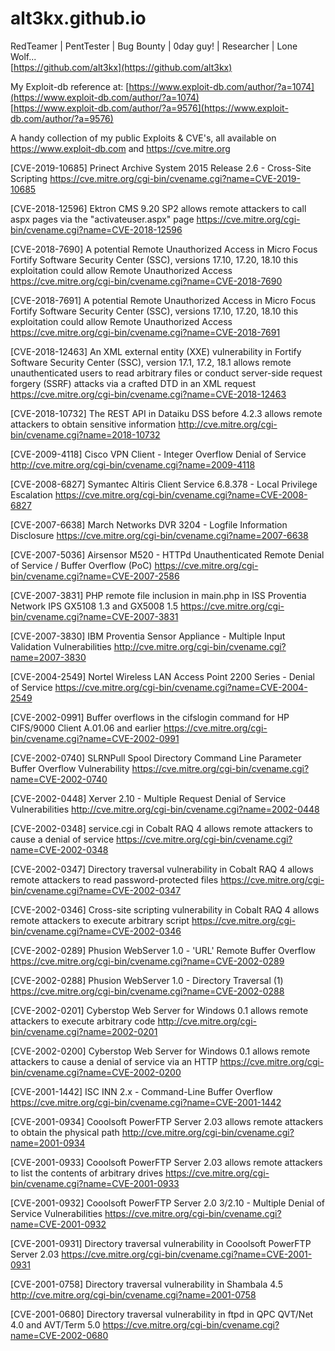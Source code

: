 # alt3kx.github.io 
RedTeamer | PentTester | Bug Bounty | 0day guy! | Researcher | Lone Wolf...<br/>
[https://github.com/alt3kx](https://github.com/alt3kx)

My Exploit-db reference at:
[https://www.exploit-db.com/author/?a=1074](https://www.exploit-db.com/author/?a=1074)  
[https://www.exploit-db.com/author/?a=9576](https://www.exploit-db.com/author/?a=9576)


A handy collection of my public Exploits & CVE's, all available on https://www.exploit-db.com and https://cve.mitre.org

[CVE-2019-10685] Prinect Archive System 2015 Release 2.6 - Cross-Site Scripting
https://cve.mitre.org/cgi-bin/cvename.cgi?name=CVE-2019-10685 

[CVE-2018-12596] Ektron CMS 9.20 SP2 allows remote attackers to call aspx pages via the "activateuser.aspx" page 
https://cve.mitre.org/cgi-bin/cvename.cgi?name=CVE-2018-12596 

[CVE-2018-7690] A potential Remote Unauthorized Access in Micro Focus Fortify Software Security Center (SSC), versions 17.10, 17.20, 18.10 this exploitation could allow Remote Unauthorized Access 
https://cve.mitre.org/cgi-bin/cvename.cgi?name=CVE-2018-7690 

[CVE-2018-7691] A potential Remote Unauthorized Access in Micro Focus Fortify Software Security Center (SSC), versions 17.10, 17.20, 18.10 this exploitation could allow Remote Unauthorized Access 
https://cve.mitre.org/cgi-bin/cvename.cgi?name=CVE-2018-7691 

[CVE-2018-12463] An XML external entity (XXE) vulnerability in Fortify Software Security Center (SSC), version 17.1, 17.2, 18.1 allows remote unauthenticated users to read arbitrary files or conduct server-side request forgery (SSRF) attacks via a crafted DTD in an XML request 
https://cve.mitre.org/cgi-bin/cvename.cgi?name=CVE-2018-12463 

[CVE-2018-10732] The REST API in Dataiku DSS before 4.2.3 allows remote attackers to obtain sensitive information 
http://cve.mitre.org/cgi-bin/cvename.cgi?name=2018-10732

[CVE-2009-4118] Cisco VPN Client - Integer Overflow Denial of Service 
http://cve.mitre.org/cgi-bin/cvename.cgi?name=2009-4118 

[CVE-2008-6827] Symantec Altiris Client Service 6.8.378 - Local Privilege Escalation 
https://cve.mitre.org/cgi-bin/cvename.cgi?name=CVE-2008-6827 

[CVE-2007-6638] March Networks DVR 3204 - Logfile Information Disclosure 
https://cve.mitre.org/cgi-bin/cvename.cgi?name=2007-6638 

[CVE-2007-5036] Airsensor M520 - HTTPd Unauthenticated Remote Denial of Service / Buffer Overflow (PoC) 
https://cve.mitre.org/cgi-bin/cvename.cgi?name=CVE-2007-2586 

[CVE-2007-3831] PHP remote file inclusion in main.php in ISS Proventia Network IPS GX5108 1.3 and GX5008 1.5 
https://cve.mitre.org/cgi-bin/cvename.cgi?name=CVE-2007-3831 

[CVE-2007-3830] IBM Proventia Sensor Appliance - Multiple Input Validation Vulnerabilities 
http://cve.mitre.org/cgi-bin/cvename.cgi?name=2007-3830 

[CVE-2004-2549] Nortel Wireless LAN Access Point 2200 Series - Denial of Service 
https://cve.mitre.org/cgi-bin/cvename.cgi?name=CVE-2004-2549 

[CVE-2002-0991] Buffer overflows in the cifslogin command for HP CIFS/9000 Client A.01.06 and earlier 
https://cve.mitre.org/cgi-bin/cvename.cgi?name=CVE-2002-0991 

[CVE-2002-0740] SLRNPull Spool Directory Command Line Parameter Buffer Overflow Vulnerability 
https://cve.mitre.org/cgi-bin/cvename.cgi?name=CVE-2002-0740 

[CVE-2002-0448] Xerver 2.10 - Multiple Request Denial of Service Vulnerabilities 
http://cve.mitre.org/cgi-bin/cvename.cgi?name=2002-0448 

[CVE-2002-0348] service.cgi in Cobalt RAQ 4 allows remote attackers to cause a denial of service 
https://cve.mitre.org/cgi-bin/cvename.cgi?name=CVE-2002-0348 

[CVE-2002-0347] Directory traversal vulnerability in Cobalt RAQ 4 allows remote attackers to read password-protected files 
https://cve.mitre.org/cgi-bin/cvename.cgi?name=CVE-2002-0347 

[CVE-2002-0346] Cross-site scripting vulnerability in Cobalt RAQ 4 allows remote attackers to execute arbitrary script 
https://cve.mitre.org/cgi-bin/cvename.cgi?name=CVE-2002-0346 

[CVE-2002-0289] Phusion WebServer 1.0 - 'URL' Remote Buffer Overflow 
https://cve.mitre.org/cgi-bin/cvename.cgi?name=CVE-2002-0289 

[CVE-2002-0288] Phusion WebServer 1.0 - Directory Traversal (1) 
https://cve.mitre.org/cgi-bin/cvename.cgi?name=CVE-2002-0288 

[CVE-2002-0201] Cyberstop Web Server for Windows 0.1 allows remote attackers to execute arbitrary code 
http://cve.mitre.org/cgi-bin/cvename.cgi?name=2002-0201 

[CVE-2002-0200] Cyberstop Web Server for Windows 0.1 allows remote attackers to cause a denial of service via an HTTP 
https://cve.mitre.org/cgi-bin/cvename.cgi?name=CVE-2002-0200 

[CVE-2001-1442] ISC INN 2.x - Command-Line Buffer Overflow 
https://cve.mitre.org/cgi-bin/cvename.cgi?name=CVE-2001-1442 

[CVE-2001-0934] Cooolsoft PowerFTP Server 2.03 allows remote attackers to obtain the physical path 
http://cve.mitre.org/cgi-bin/cvename.cgi?name=2001-0934 

[CVE-2001-0933] Cooolsoft PowerFTP Server 2.03 allows remote attackers to list the contents of arbitrary drives 
https://cve.mitre.org/cgi-bin/cvename.cgi?name=CVE-2001-0933 

[CVE-2001-0932] Cooolsoft PowerFTP Server 2.0 3/2.10 - Multiple Denial of Service Vulnerabilities 
https://cve.mitre.org/cgi-bin/cvename.cgi?name=CVE-2001-0932 

[CVE-2001-0931] Directory traversal vulnerability in Cooolsoft PowerFTP Server 2.03 
https://cve.mitre.org/cgi-bin/cvename.cgi?name=CVE-2001-0931 

[CVE-2001-0758] Directory traversal vulnerability in Shambala 4.5 
http://cve.mitre.org/cgi-bin/cvename.cgi?name=2001-0758 

[CVE-2001-0680] Directory traversal vulnerability in ftpd in QPC QVT/Net 4.0 and AVT/Term 5.0 
https://cve.mitre.org/cgi-bin/cvename.cgi?name=CVE-2002-0680




